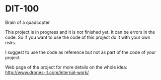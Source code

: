 DIT-100
=======

Brain of a quadcopter

This project is in progress and it is not finished yet. It can be errors in the code.
So if you want to use the code of this project do it with your own risks.

I suggest to use the code as reference but not as part of the code of your project.

Web page of the project for more details on the whole idea:
http://www.drones-it.com/internal-work/
